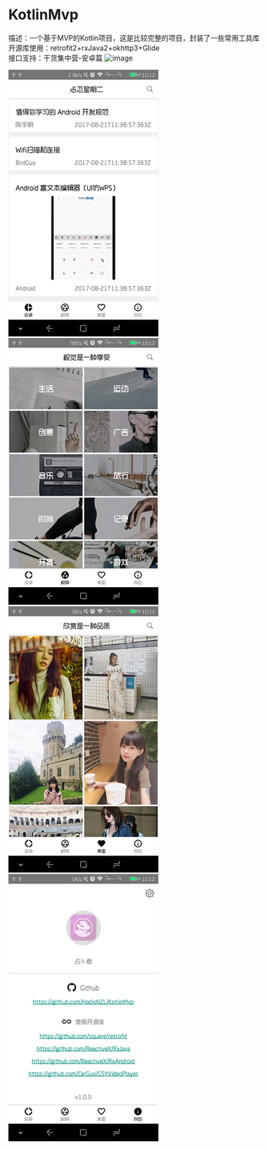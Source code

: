 # KotlinMvp

描述：一个基于MVP的Kotlin项目，这是比较完整的项目，封装了一些常用工具库<br>
开源库使用：retrofit2+rxJava2+okhttp3+Glide<br>
接口支持：干货集中营-安卓篇
![image](http://qq.yh31.com/tp/zjbq/201707131402137323.gif)

![image](https://github.com/HadisNZL/KotlinMvp/blob/master/screenshot/screenshot002.png)
![image](https://github.com/HadisNZL/KotlinMvp/blob/master/screenshot/screenshot003.png)
![image](https://github.com/HadisNZL/KotlinMvp/blob/master/screenshot/screenshot004.png)
![image](https://github.com/HadisNZL/KotlinMvp/blob/master/screenshot/screenshot005.png)
